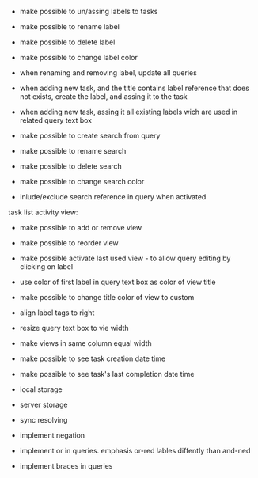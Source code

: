 - make possible to un/assing labels to tasks


- make possible to rename label
- make possible to delete label
- make possible to change label color
- when renaming and removing label, update all queries

- when adding new task, and the title contains label reference that does not exists, create the label, and assing it to the task
- when adding new task, assing it all existing labels wich are used in related query text box

- make possible to create search from query
- make possible to rename search
- make possible to delete search
- make possible to change search color
- inlude/exclude search reference in query when activated

task list activity view:
- make possible to add or remove view
- make possible to reorder view
- make possible activate last used view - to allow query editing by clicking on label
- use color of first label in query text box as color of view title
- make possible to change title color of view to custom
- align label tags to right
- resize query text box to vie width
- make views in same column equal width

- make possible to see task creation date time
- make possible to see task's last completion date time

- local storage
- server storage
- sync resolving 

- implement negation
- implement or in queries. emphasis or-red lables diffently than and-ned
- implement braces in queries
